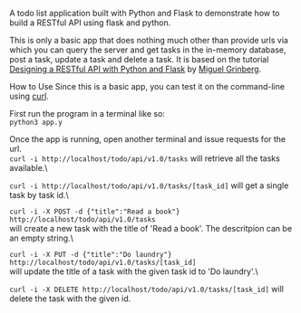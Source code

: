 A todo list application built with Python and Flask to demonstrate how to
build a RESTful API using flask and python.

This is only a basic app that does nothing much other than provide urls via
which you can query the server and get tasks in the in-memory database, post
a task, update a task and delete a task. It is based on the tutorial
[Designing a RESTful API with Python and Flask](https://blog.miguelgrinberg.com/post/designing-a-restful-api-with-python-and-flask)
by [Miguel Grinberg](https://blog.miguelgrinberg.com/author/Miguel%20Grinberg).

How to Use
Since this is a basic app, you can test it on the command-line using [curl](http://curl.haxx.se/).

First run the program in a terminal like so:\
`python3 app.y`

Once the app is running, open another terminal and issue requests for the url.\
`curl -i http://localhost/todo/api/v1.0/tasks` will retrieve all the tasks available.\

`curl -i http://localhost/todo/api/v1.0/tasks/[task_id]` will get a single task by task id.\

`curl -i -X POST -d {"title":"Read a book"} http://localhost/todo/api/v1.0/tasks`\
will create a new task with the title of 'Read a book'. The descritpion can be an empty string.\

`curl -i -X PUT -d {"title":"Do laundry"} http://localhost/todo/api/v1.0/tasks/[task_id]`\
will update the title of a task with the given task id to 'Do laundry'.\

`curl -i -X DELETE http://localhost/todo/api/v1.0/tasks/[task_id]` will delete the task with the
given id.
